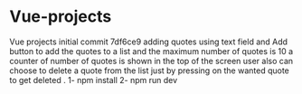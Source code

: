 # Vue-projects
Vue projects
initial commit
7df6ce9
adding quotes using text field and Add button to add the quotes to a list and the maximum number of quotes is 10 a counter of number of quotes is shown in the top of the screen user also can choose to delete a quote from the list just by pressing on the wanted quote to get deleted .
1- npm install
2- npm run dev
